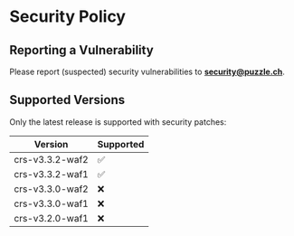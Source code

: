 # Security Policy

## Reporting a Vulnerability

Please report (suspected) security vulnerabilities to
**[security@puzzle.ch](mailto:security@puzzle.ch)**. 

## Supported Versions

Only the latest release is supported with security patches:

| Version         | Supported          |
| --------------  | ------------------ |
| crs-v3.3.2-waf2 | :white_check_mark: |
| crs-v3.3.2-waf1 | :white_check_mark: |
| crs-v3.3.0-waf2 | :x:                |
| crs-v3.3.0-waf1 | :x:                |
| crs-v3.2.0-waf1 | :x:                |
